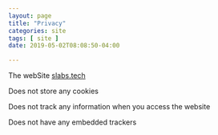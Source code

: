 ```yaml
---
layout: page
title: "Privacy"
categories: site
tags: [ site ]
date: 2019-05-02T08:08:50-04:00

---
```


The webSite [slabs.tech](https://slabs.tech)

Does not store any cookies

Does not track any information when you access the website

Does not have any embedded trackers
